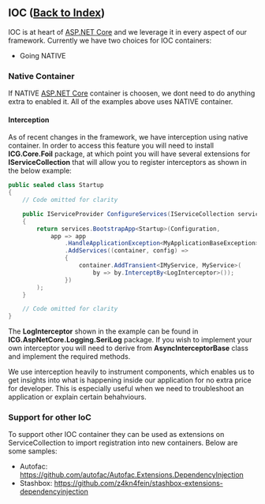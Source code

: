 ## IOC ([Back to Index](https://github.com/icgam/ICG.DotNetCore.Framework))

IOC is at heart of [ASP.NET Core](https://docs.microsoft.com/en-us/aspnet/core/) and we leverage it in every aspect of our framework. Currently we have two choices for IOC containers:

* Going NATIVE


### Native Container

If NATIVE [ASP.NET Core](https://docs.microsoft.com/en-us/aspnet/core/) container is choosen, we dont need to do anything extra to enabled it. All of the examples above uses NATIVE container.

#### Interception

As of recent changes in the framework, we have interception using native container. In order to access this feature you will need to install **ICG.Core.Foil** package, at which point you will have several extensions for **IServiceCollection** that will allow you to register interceptors as shown in the below example:

```csharp
public sealed class Startup
{
    // Code omitted for clarity

    public IServiceProvider ConfigureServices(IServiceCollection services)
    {
        return services.BootstrapApp<Startup>(Configuration,
            app => app
                .HandleApplicationException<MyApplicationBaseException>()
                .AddServices((container, config) =>
                {
                    container.AddTransient<IMyService, MyService>(
                        by => by.InterceptBy<LogInterceptor>());
                })
        );
    }

    // Code omitted for clarity
}
```

The **LogInterceptor** shown in the example can be found in **ICG.AspNetCore.Logging.SeriLog** package. If you wish to implement your own interceptor you will need to derive from **AsyncInterceptorBase** class and implement the required methods.

We use interception heavily to instrument components, which enables us to get insights into what is happening inside our application for no extra price for developer. This is especially useful when we need to troubleshoot an application or explain certain behahviours.

### Support for other IoC
To support other IOC container they can be used as extensions on ServiceCollection to import registration into new containers. Below are some samples:
* Autofac: https://github.com/autofac/Autofac.Extensions.DependencyInjection
* Stashbox: https://github.com/z4kn4fein/stashbox-extensions-dependencyinjection
